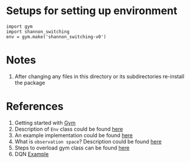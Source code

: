 # Setups for setting up environment
```  
import gym
import shannon_switching
env = gym.make('shannon_switching-v0')
```

# Notes
1. After changing any files in this directory or its subdirectories re-install the package

# References
1. Getting started with [Gym](https://gym.openai.com/docs/)
2. Description of `Env` class could be found [here](https://github.com/openai/gym/blob/master/gym/core.py)
3. An example implementation could be found [here](https://github.com/openai/gym/blob/master/gym/envs/classic_control/mountain_car.py)
4. What is `observation space`? Description could be found [here](https://github.com/openai/gym/issues/593)
5. Steps to overload gym class can be found [here](https://stackoverflow.com/questions/44469266/how-to-implement-custom-environment-in-keras-rl-openai-gym)
6. DQN [Example](https://github.com/openai/baselines/blob/master/baselines/deepq/experiments/train_mountaincar.py)
